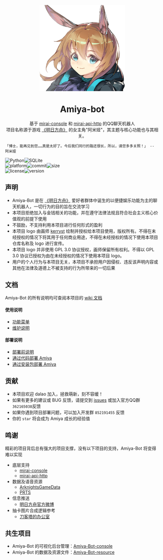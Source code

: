 <!-- projectInfo  -->
<div align=center>
    <img src="__doc__/img/logo.png" width=280 height=280/>

# Amiya-bot
基于 [mirai-console](../../../../mamoe/mirai-console) 和 [mirai-api-http](../../../../project-mirai/mirai-api-http) 的QQ聊天机器人<br>
项目名称源于游戏 [《明日方舟》](https://ak.hypergryph.com/) 的女主角"阿米娅"，其主题与核心功能也与其相关。
    
</div>
<!-- projectInfo end -->

    「博士，能再见到您……真是太好了。今后我们同行的路还很长，所以，请您多多关照！」 -- 阿米娅

<div><img alt="Python" src="https://img.shields.io/badge/Python-3.8-%233776AB?logo=python&logoColor=white"><img alt="SQLite" src="https://img.shields.io/badge/SQLite-^3.24-%23003B57?logo=SQLite&logoColor=white"><br><img alt="platform" src="https://img.shields.io/badge/platform-windows%20%7C%20macos%20%7C%20linux-blueviolet"><img alt="commit" src="https://img.shields.io/github/commit-activity/m/AmiyaBot/Amiya-Bot?color=%23ff69b4"><img alt="size" src="https://img.shields.io/github/repo-size/AmiyaBot/Amiya-Bot?color=%23ffeb3b"><br><img alt="license" src="https://img.shields.io/badge/license-GPL-green"><img alt="version" src="https://img.shields.io/badge/version-4.0-orange"></div>

    
    
## 声明

- Amiya-Bot 是在 [《明日方舟》](https://ak.hypergryph.com/) 爱好者群体中诞生的以便捷娱乐功能为主的聊天机器人，一切行为的目的旨在交流学习
- 本项目拒绝加入与金钱相关的功能，并在遵守法律法规且符合社会主义核心价值观的前提下使用
- 不鼓励，不支持利用本项目进行任何形式的盈利
- 本项目 logo 由画师 [kerryst](space.bilibili.com/8368479) 绘制并授权给本项目使用，版权所有。不得在未经授权的情况下将其用于任何商业用途，不得在未经授权的情况下使用本项目仓库名称及 logo 进行宣传。<br>
- 本项目 logo 并非使用 GPL 3.0 协议授权，画师保留所有权利。不得以 GPL 3.0 协议已授权为由在未经授权的情况下使用本项目 logo。
- 用户的个人行为与本项目无关，本项目不承担用户因侵权、违反该声明内容或其他在法律及道德上不被支持的行为所带来的一切后果

## 文档

Amiya-Bot 的所有说明均可查阅本项目的 [wiki 文档](../../wiki)

#### 使用说明

- [功能菜单](__doc__/doc/function.md)
- [维护说明](../../wiki/维护-Amiya-Bot)

#### 部署说明

- [部署前说明](../../Amiya-Bot/wiki)
- [通过代码部署 Amiya](../../wiki/通过代码部署-Amiya)
- [通过安装包部署 Amiya](../../wiki/通过安装包部署-Amiya)

## 贡献

- 本项目欢迎 dalao 加入，拯救萌新，刻不容缓！
- 如果有更多的建议或 BUG 反馈，请提交到 [issues](../../issues) 或加入官方QQ群 `362165038`反馈
- 如果你遇到项目部署问题，可以加入开发群 `852191455` 反馈
- 你的 `star` 将会成为 Amiya 成长的经验值

## 鸣谢

精彩的项目背后总有强大的项目支撑，没有以下项目的支持，Amiya-Bot 将变得难以实现

- 底层支持
  - [mirai-console](../../../../mamoe/mirai-console)
  - [mirai-api-http](../../../../project-mirai/mirai-api-http)
- 数据及语音资源
  - [ArknightsGameData](../../../../Kengxxiao/ArknightsGameData)
  - [PRTS](http://prts.wiki/)
- 信息推送
  - [明日方舟官方微博](https://m.weibo.cn/u/6279793937)
- 抽卡图片合成逻辑参考
  - [刀客塔的办公室](../../../../Rominwolf/doctors_office)

## 共生项目

- Amiya-Bot 的可视化后台管理：[Amiya-Bot-console](../../../Amiya-Bot-console)
- Amiya-Bot 的数据及资源文件：[Amiya-Bot-resource](../../../Amiya-Bot-resource)

